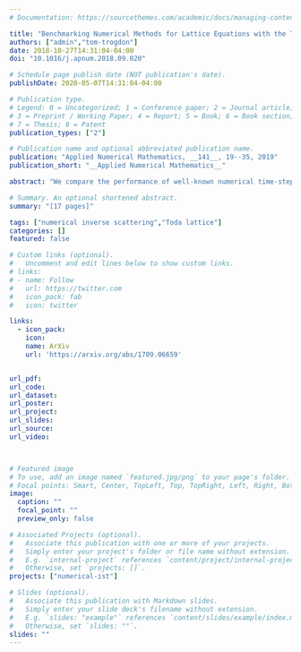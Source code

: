 ```yaml
---
# Documentation: https://sourcethemes.com/academic/docs/managing-content/

title: "Benchmarking Numerical Methods for Lattice Equations with the Toda Lattice"
authors: ["admin","tom-trogdon"]
date: 2018-10-27T14:31:04-04:00
doi: "10.1016/j.apnum.2018.09.020"

# Schedule page publish date (NOT publication's date).
publishDate: 2020-05-07T14:31:04-04:00

# Publication type.
# Legend: 0 = Uncategorized; 1 = Conference paper; 2 = Journal article;
# 3 = Preprint / Working Paper; 4 = Report; 5 = Book; 6 = Book section;
# 7 = Thesis; 8 = Patent
publication_types: ["2"]

# Publication name and optional abbreviated publication name.
publication: "Applied Numerical Mathematics, __141__, 19--35, 2019"
publication_short: "__Applied Numerical Mathematics__"

abstract: "We compare the performance of well-known numerical time-stepping methods that are widely used to compute solutions of the doubly-infinite Fermi–Pasta–Ulam–Tsingou (FPUT) lattice equations. The methods are benchmarked according to (1) their accuracy in capturing the soliton peaks and (2) in capturing highly-oscillatory parts of the solutions of the Toda lattice resulting from a variety of initial data. The numerical inverse scattering transform method is used to compute a reference solution with high accuracy. We find that benchmarking a numerical method on pure-soliton initial data can lead one to overestimate the accuracy of the method."

# Summary. An optional shortened abstract.
summary: "[17 pages]"

tags: ["numerical inverse scattering","Toda lattice"]
categories: []
featured: false

# Custom links (optional).
#   Uncomment and edit lines below to show custom links.
# links:
# - name: Follow
#   url: https://twitter.com
#   icon_pack: fab
#   icon: twitter

links:
  - icon_pack:
    icon:
    name: ArXiv
    url: 'https://arxiv.org/abs/1709.06659'


url_pdf:
url_code:
url_dataset:
url_poster:
url_project:
url_slides:
url_source:
url_video:



# Featured image
# To use, add an image named `featured.jpg/png` to your page's folder.
# Focal points: Smart, Center, TopLeft, Top, TopRight, Left, Right, BottomLeft, Bottom, BottomRight.
image:
  caption: ""
  focal_point: ""
  preview_only: false

# Associated Projects (optional).
#   Associate this publication with one or more of your projects.
#   Simply enter your project's folder or file name without extension.
#   E.g. `internal-project` references `content/project/internal-project/index.md`.
#   Otherwise, set `projects: []`.
projects: ["numerical-ist"]

# Slides (optional).
#   Associate this publication with Markdown slides.
#   Simply enter your slide deck's filename without extension.
#   E.g. `slides: "example"` references `content/slides/example/index.md`.
#   Otherwise, set `slides: ""`.
slides: ""
---
```

